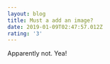 ```yaml
---
layout: blog
title: Must a add an image?
date: 2019-01-09T02:47:57.012Z
rating: '3'
---
```

Apparently not. Yea!
